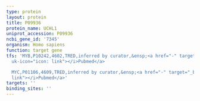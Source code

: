 ```yaml
---
type: protein
layout: protein
title: P09936
protein_name: UCHL1
uniprot_accession: P09936
ncbi_gene_id: '7345'
organism: Homo sapiens
function: target gene
tfs: 'MYB,P10242,4602,TRED,inferred by curator,&ensp;<a href="-" target="_blank"><i
  uk-icon="icon: link"></i>Pubmed</a>

  MYC,P01106,4609,TRED,inferred by curator,&ensp;<a href="-" target="_blank"><i uk-icon="icon:
  link"></i>Pubmed</a>'
targets: ''
binding_sites: ''
---
```

